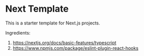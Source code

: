 # Next Template

This is a starter template for Next.js projects.

Ingredients:

1.  https://nextjs.org/docs/basic-features/typescript
2.  https://www.npmjs.com/package/eslint-plugin-react-hooks
